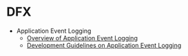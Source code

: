 # DFX

- Application Event Logging
  - [Overview of Application Event Logging](hiappevent-overview.md)
  - [Development Guidelines on Application Event Logging](hiappevent-guidelines.md)

